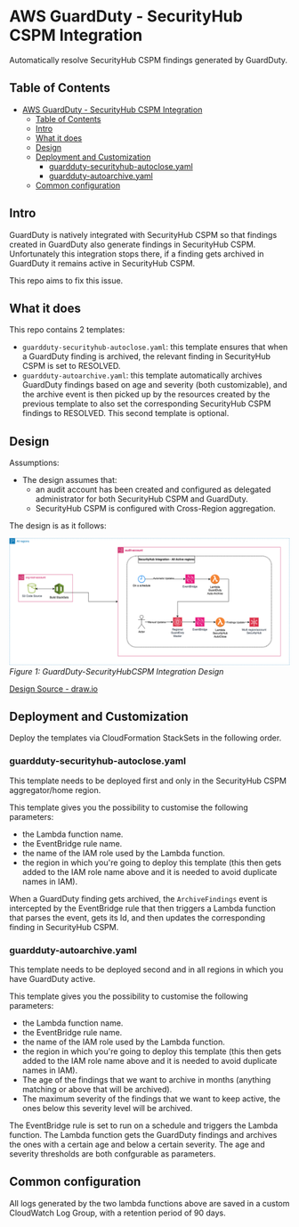 # AWS GuardDuty - SecurityHub CSPM Integration
Automatically resolve SecurityHub CSPM findings generated by GuardDuty.

## Table of Contents
- [AWS GuardDuty - SecurityHub CSPM Integration](#aws-guardduty---securityhub-cspm-integration)
  - [Table of Contents](#table-of-contents)
  - [Intro](#intro)
  - [What it does](#what-it-does)
  - [Design](#design)
  - [Deployment and Customization](#deployment-and-customization)
    - [guardduty-securityhub-autoclose.yaml](#guardduty-securityhub-autocloseyaml)
    - [guardduty-autoarchive.yaml](#guardduty-autoarchiveyaml)
  - [Common configuration](#common-configuration)

## Intro
GuardDuty is natively integrated with SecurityHub CSPM so that findings created in GuardDuty also generate findings in SecurityHub CSPM. Unfortunately this integration stops there, if a finding gets archived in GuardDuty it remains active in SecurityHub CSPM.

This repo aims to fix this issue.

## What it does
This repo contains 2 templates:
* `guardduty-securityhub-autoclose.yaml`: this template ensures that when a GuardDuty finding is archived, the relevant finding in SecurityHub CSPM is set to RESOLVED.
* `guardduty-autoarchive.yaml`: this template automatically archives GuardDuty findings based on age and severity (both customizable), and the archive event is then picked up by the resources created by the previous template to also set the corresponding SecurityHub CSPM findings to RESOLVED. This second template is optional.

## Design
Assumptions:
* The design assumes that: 
  * an audit account has been created and configured as delegated administrator for both SecurityHub CSPM and GuardDuty.
  * SecurityHub CSPM is configured with Cross-Region aggregation.

The design is as it follows:

![GuardDuty-SecurityHub CSPM Integration Design](images/guardduty-securityhub-cspm-integration.drawio.png)
*Figure 1: GuardDuty-SecurityHubCSPM Integration Design*

[Design Source - draw.io](https://github.com/alexbar-hub/aws-guardduty-securityhub-cspm-integration/blob/main/images/guardduty-securityhub-cspm-integration.drawio)

## Deployment and Customization
Deploy the templates via CloudFormation StackSets in the following order.

### guardduty-securityhub-autoclose.yaml
This template needs to be deployed first and only in the SecurityHub CSPM aggregator/home region.

This template gives you the possibility to customise the following parameters:
* the Lambda function name.
* the EventBridge rule name.
* the name of the IAM role used by the Lambda function.
* the region in which you're going to deploy this template (this then gets added to the IAM role name above and it is needed to avoid duplicate names in IAM).

When a GuardDuty finding gets archived, the `ArchiveFindings` event is intercepted by the EventBridge rule that then triggers a Lambda function that parses the event, gets its Id, and then updates the corresponding finding in SecurityHub CSPM.

### guardduty-autoarchive.yaml
This template needs to be deployed second and in all regions in which you have GuardDuty active.

This template gives you the possibility to customise the following parameters:
* the Lambda function name.
* the EventBridge rule name.
* the name of the IAM role used by the Lambda function.
* the region in which you're going to deploy this template (this then gets added to the IAM role name above and it is needed to avoid duplicate names in IAM).
* The age of the findings that we want to archive in months (anything matching or above that will be archived).
* The maximum severity of the findings that we want to keep active, the ones below this severity level will be archived.

The EventBridge rule is set to run on a schedule and triggers the Lambda function. The Lambda function gets the GuardDuty findings and archives the ones with a certain age and below a certain severity. The age and severity thresholds are both confgurable as parameters.

## Common configuration
All logs generated by the two lambda functions above are saved in a custom CloudWatch Log Group, with a retention period of 90 days.